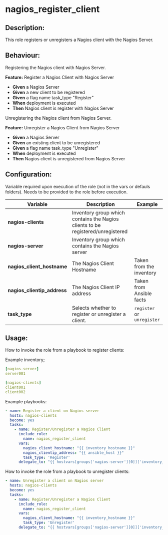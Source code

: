 # nagios_register_client

## Description:

This role registers or unregisters a Nagios client with the Nagios Server.

## Behaviour:

Registering the Nagios client with Nagios Server.

**Feature:** Register a Nagios Client with Nagios Server  
- **Given** a Nagios Server
- **Given** a new client to be registered
- **Given** a flag name task_type "Register"
- **When** deployment is executed
- **Then** Nagios client is register with Nagios Server  

Unregistering the Nagios client from Nagios Server.

**Feature:** Unregister a Nagios Client from Nagios Server  
- **Given** a Nagios Server
- **Given** an existing client to be unregistered
- **Given** a flag name task_type "Unregister"
- **When** deployment is executed
- **Then** Nagios client is unregistered from Nagios Server 

## Configuration:

Variable required upon execution of the role (not in the vars or defauls folders).
Needs to be provided to the role before execution.

| Variable  | Description  | Example  | 
|---|---|---|
| **nagios-clients** | Inventory group which contains the Nagios clients to be registered/unregistered |  |
| **nagios-server** | Inventory group which contains the Nagios server |  |
| **nagios_client_hostname** | The Nagios Client Hostname  | Taken from the inventory |
| **nagios_clientip_address** | The Nagios Client IP address  | Taken from Ansible facts |
| **task_type** | Selects whether to register or unregister a client. | `register` or `unregister` |

## Usage:

How to invoke the role from a playbook to register clients:


Example inventory;
```yaml
[nagios-server]
server001

[nagios-clients]
client001
client002
```

Example playbooks:
```yaml
- name: Register a client on Nagios server
  hosts: nagios-clients
  become: yes
  tasks:
    - name: Register/Unregister a Nagios Client              
      include_role:
        name: nagios_register_client
      vars:
        nagios_client_hostname: "{{ inventory_hostname }}"
        nagios_clientip_address: "{{ ansible_host }}"
        task_type: 'Register'
      delegate_to: "{{ hostvars[groups['nagios-server'][0]]['inventory_hostname'] }}"
```

How to invoke the role from a playbook to unregister clients:

```yaml
- name: Unregister a client on Nagios server
  hosts: nagios-clients
  become: yes
  tasks:
    - name: Register/Unregister a Nagios Client              
      include_role:
        name: nagios_register_client
      vars:
        nagios_client_hostname: "{{ inventory_hostname }}"
        task_type: 'Unregister'
      delegate_to: "{{ hostvars[groups['nagios-server'][0]]['inventory_hostname'] }}"
```
